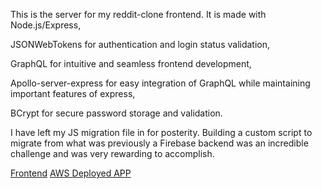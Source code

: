 This is the server for my reddit-clone frontend. 
It is made with Node.js/Express, 

JSONWebTokens for authentication and login status validation,

GraphQL for intuitive and seamless frontend development,

Apollo-server-express for easy integration of GraphQL while maintaining important features of express,

BCrypt for secure password storage and validation.

I have left my JS migration file in for posterity. Building a custom script to migrate from what was previously a Firebase backend was an incredible challenge and was very rewarding to accomplish.

[Frontend](https://github.com/Jalcyon/Reddit-Clone)
[AWS Deployed APP](http://54.184.99.80/)
